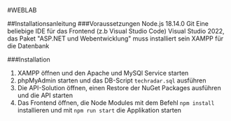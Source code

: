 #WEBLAB

##Installationsanleitung
###Voraussetzungen
Node.js 18.14.0
Git
Eine beliebige IDE für das Frontend (z.b Visual Studio Code)
Visual Studio 2022, das Paket "ASP.NET und Webentwicklung" muss installiert sein
XAMPP für die Datenbank

###Installation
1. XAMPP öffnen und den Apache und MySQl Service starten
2. phpMyAdmin starten und das DB-Script `techradar.sql` ausführen
3. Die API-Solution öffnen, einen Restore der NuGet Packages ausführen und die API starten
4. Das Frontend öffnen, die Node Modules mit dem Befehl `npm install` installieren und mit `npm run start` die Applikation starten
